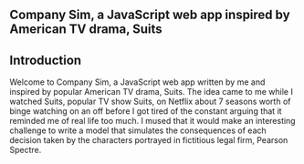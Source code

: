 ## Company Sim, a JavaScript web app inspired by American TV drama, Suits

## Introduction
Welcome to Company Sim, a JavaScript web app written by me and inspired by popular American TV drama, Suits. The idea came to me while I watched Suits, popular TV show Suits, on Netflix about 7 seasons worth of binge watching on an off before I got tired of the constant arguing that it reminded me of real life too much. I mused that it would make an interesting challenge to write a model that simulates the consequences of each decision taken by the characters portrayed in fictitious legal firm, Pearson Spectre.
